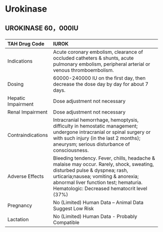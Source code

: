 # Urokinase

## UROKINASE 60，000IU

##### 

| TAH Drug Code      | IUROK                                                                                                                                                                                                                                                   |
|:-------------------|:--------------------------------------------------------------------------------------------------------------------------------------------------------------------------------------------------------------------------------------------------------|
| Indications        | Acute coronary embolism, clearance of occluded catheters & shunts, acute pulmonary embolism, peripheral arterial or venous thromboembolism.                                                                                                             |
| Dosing             | 60000-240000 IU on the first day, then decrease the dose day by day for about 7 days.                                                                                                                                                                   |
| Hepatic Impairment | Dose adjustment not necessary                                                                                                                                                                                                                           |
| Renal Impairment   | Dose adjustment not necessary                                                                                                                                                                                                                           |
| Contraindications  | Intracranial hemorrhage, hemoptysis, difficulty in hemostatic management; undergone intracranial or spinal surgery or with such injury (in the last 2 months); aneurysm; serious disturbance of consciousness.                                          |
| Adverse Effects    | Bleeding tendency. Fever, chills, headache & malaise may occur. Rarely, shock, sweating, disturbed pulse & dyspnea; rash, urticaria;nausea; vomiting & anorexia; abnormal liver function test; hematuria. Hematologic: Decreased hematocrit level (37%) |
| Pregnancy          | No (Limited) Human Data – Animal Data Suggest Low Risk                                                                                                                                                                                                  |
| Lactation          | No (Limited) Human Data - Probably Compatible                                                                                                                                                                                                           |

